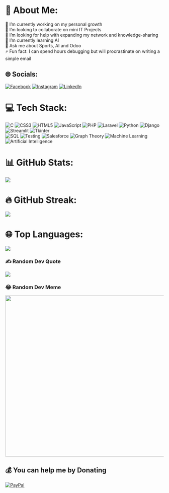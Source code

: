 # 💫 About Me:
🔭 I’m currently working on my personal growth<br>👯 I’m looking to collaborate on mini IT Projects <br>🤝 I’m looking for help with expanding my network and knowledge-sharing<br>🌱 I’m currently learning AI<br>💬 Ask me about Sports, AI and Odoo <br>⚡ Fun fact: I can spend hours debugging but will procrastinate on writing a simple email 


## 🌐 Socials:
[![Facebook](https://img.shields.io/badge/Facebook-%231877F2.svg?logo=Facebook&logoColor=white)](https://facebook.com/imad.annasi) [![Instagram](https://img.shields.io/badge/Instagram-%23E4405F.svg?logo=Instagram&logoColor=white)](https://instagram.com/oji.no.imaddo) [![LinkedIn](https://img.shields.io/badge/LinkedIn-%230077B5.svg?logo=linkedin&logoColor=white)](https://linkedin.com/in/imadelannasi) 

# 💻 Tech Stack:
![C](https://img.shields.io/badge/c-%2300599C.svg?style=for-the-badge&logo=c&logoColor=white) 
![CSS3](https://img.shields.io/badge/css3-%231572B6.svg?style=for-the-badge&logo=css3&logoColor=white) 
![HTML5](https://img.shields.io/badge/html5-%23E34F26.svg?style=for-the-badge&logo=html5&logoColor=white) 
![JavaScript](https://img.shields.io/badge/javascript-%23323330.svg?style=for-the-badge&logo=javascript&logoColor=%23F7DF1E) 
![PHP](https://img.shields.io/badge/php-%23777BB4.svg?style=for-the-badge&logo=php&logoColor=white) 
![Laravel](https://img.shields.io/badge/laravel-%23FF2D20.svg?style=for-the-badge&logo=laravel&logoColor=white)
![Python](https://img.shields.io/badge/python-%2314354C.svg?style=for-the-badge&logo=python&logoColor=white) 
![Django](https://img.shields.io/badge/django-%23092E20.svg?style=for-the-badge&logo=django&logoColor=white) 
![Streamlit](https://img.shields.io/badge/Streamlit-%23FF4B4B.svg?style=for-the-badge&logo=streamlit&logoColor=white) 
![Tkinter](https://img.shields.io/badge/Tkinter-%2300599C.svg?style=for-the-badge&logo=tkinter&logoColor=white)  
![SQL](https://img.shields.io/badge/sql-%230074D1.svg?style=for-the-badge&logo=sql&logoColor=white) 
![Testing](https://img.shields.io/badge/testing-%2300BFA5.svg?style=for-the-badge&logo=testing&logoColor=white) 
![Salesforce](https://img.shields.io/badge/salesforce-%2300A1E0.svg?style=for-the-badge&logo=salesforce&logoColor=white) 
![Graph Theory](https://img.shields.io/badge/graph%20theory-%2300BFFF.svg?style=for-the-badge&logo=mathworks&logoColor=white) 
![Machine Learning](https://img.shields.io/badge/machine%20learning-%2320232a.svg?style=for-the-badge&logo=scikit-learn&logoColor=%2361DAFB) 
![Artificial Intelligence](https://img.shields.io/badge/artificial%20intelligence-%2320232a.svg?style=for-the-badge&logo=openai&logoColor=white)

# 📊 GitHub Stats:
![](https://github-readme-stats-git-masterrstaa-rickstaa.vercel.app/api?username=imadtheking&theme=radical&hide_border=false&include_all_commits=true&count_private=true)

# 🔥 GitHub Streak:
![](https://github-readme-streak-stats.herokuapp.com/?user=imadtheking&theme=radical&hide_border=false)

# 🌐 Top Languages:
![](https://github-readme-stats-git-masterrstaa-rickstaa.vercel.app/api/top-langs/?username=imadtheking&theme=radical&hide_border=false&include_all_commits=true&count_private=true&layout=compact)

### ✍️ Random Dev Quote
![](https://quotes-github-readme.vercel.app/api?type=horizontal&theme=radical)

### 😂 Random Dev Meme
<img src="https://api.memegen.link/images/awesome/When_code_works_/but_I_don't_know_how.png" width="512px"/>

  ## 💰 You can help me by Donating
  [![PayPal](https://img.shields.io/badge/PayPal-00457C?style=for-the-badge&logo=paypal&logoColor=white)](https://paypal.me/elannasii) 


